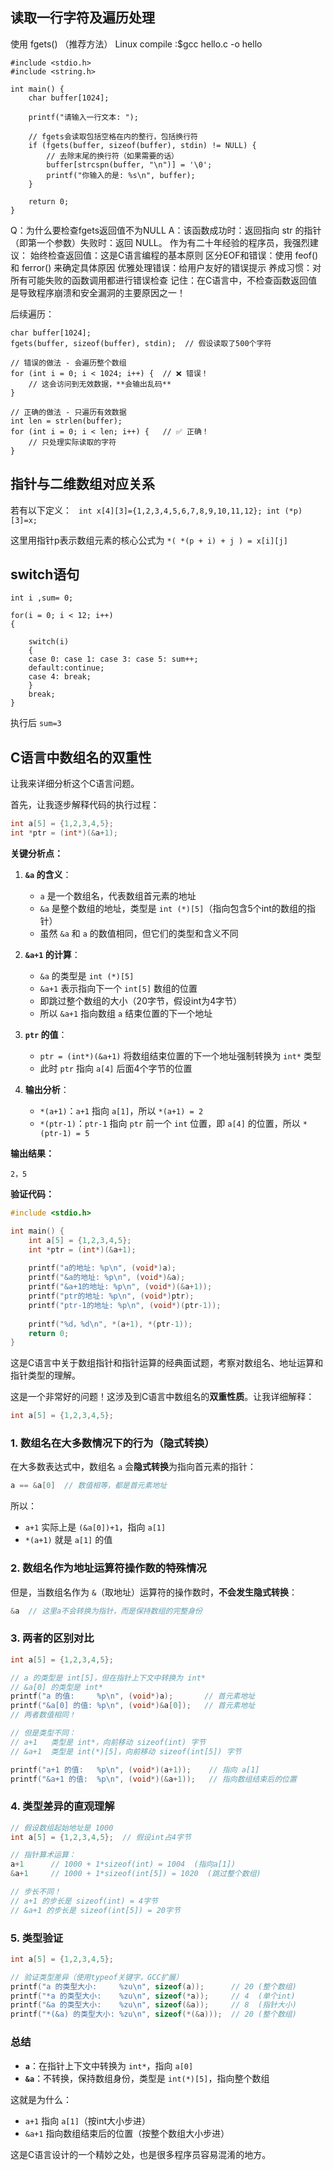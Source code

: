 ## 读取一行字符及遍历处理
使用 fgets() （推荐方法）
Linux compile :$gcc hello.c -o hello

```
#include <stdio.h>
#include <string.h>

int main() {
    char buffer[1024];
    
    printf("请输入一行文本: ");
    
    // fgets会读取包括空格在内的整行，包括换行符
    if (fgets(buffer, sizeof(buffer), stdin) != NULL) {
        // 去除末尾的换行符（如果需要的话）
        buffer[strcspn(buffer, "\n")] = '\0';
        printf("你输入的是: %s\n", buffer);
    }
    
    return 0;
}

```
Q：为什么要检查fgets返回值不为NULL
A：该函数成功时：返回指向 str 的指针（即第一个参数）失败时：返回 NULL。
作为有二十年经验的程序员，我强烈建议：
始终检查返回值：这是C语言编程的基本原则
区分EOF和错误：使用 feof() 和 ferror() 来确定具体原因
优雅处理错误：给用户友好的错误提示
养成习惯：对所有可能失败的函数调用都进行错误检查
记住：在C语言中，不检查函数返回值是导致程序崩溃和安全漏洞的主要原因之一！


后续遍历：
```
char buffer[1024];
fgets(buffer, sizeof(buffer), stdin);  // 假设读取了500个字符

// 错误的做法 - 会遍历整个数组
for (int i = 0; i < 1024; i++) {  // ❌ 错误！
    // 这会访问到无效数据，**会输出乱码**
}

// 正确的做法 - 只遍历有效数据
int len = strlen(buffer);
for (int i = 0; i < len; i++) {   // ✅ 正确！
    // 只处理实际读取的字符
}
```

## 指针与二维数组对应关系
若有以下定义：
      ` int x[4][3]={1,2,3,4,5,6,7,8,9,10,11,12};
       int (*p)[3]=x;`

这里用指针p表示数组元素的核心公式为 `*( *(p + i) + j ) = x[i][j]`

## switch语句
```
int i ,sum= 0;

for(i = 0; i < 12; i++)
{

    switch(i)
    {
    case 0: case 1: case 3: case 5: sum++;
    default:continue;
    case 4: break;
    }
    break;
}
```
执行后 `sum=3`

## C语言中数组名的双重性
让我来详细分析这个C语言问题。

首先，让我逐步解释代码的执行过程：

```c
int a[5] = {1,2,3,4,5};
int *ptr = (int*)(&a+1);
```

**关键分析点：**

1. **`&a` 的含义**：
   - `a` 是一个数组名，代表数组首元素的地址
   - `&a` 是整个数组的地址，类型是 `int (*)[5]`（指向包含5个int的数组的指针）
   - 虽然 `&a` 和 `a` 的数值相同，但它们的类型和含义不同

2. **`&a+1` 的计算**：
   - `&a` 的类型是 `int (*)[5]`
   - `&a+1` 表示指向下一个 `int[5]` 数组的位置
   - 即跳过整个数组的大小（20字节，假设int为4字节）
   - 所以 `&a+1` 指向数组 `a` 结束位置的下一个地址

3. **`ptr` 的值**：
   - `ptr = (int*)(&a+1)` 将数组结束位置的下一个地址强制转换为 `int*` 类型
   - 此时 `ptr` 指向 `a[4]` 后面4个字节的位置

4. **输出分析**：
   - `*(a+1)`：`a+1` 指向 `a[1]`，所以 `*(a+1) = 2`
   - `*(ptr-1)`：`ptr-1` 指向 `ptr` 前一个 `int` 位置，即 `a[4]` 的位置，所以 `*(ptr-1) = 5`

**输出结果：**
```
2，5
```

**验证代码：**
```c
#include <stdio.h>

int main() {
    int a[5] = {1,2,3,4,5};
    int *ptr = (int*)(&a+1);
    
    printf("a的地址: %p\n", (void*)a);
    printf("&a的地址: %p\n", (void*)&a);
    printf("&a+1的地址: %p\n", (void*)(&a+1));
    printf("ptr的地址: %p\n", (void*)ptr);
    printf("ptr-1的地址: %p\n", (void*)(ptr-1));
    
    printf("%d，%d\n", *(a+1), *(ptr-1));
    return 0;
}
```

这是C语言中关于数组指针和指针运算的经典面试题，考察对数组名、地址运算和指针类型的理解。

这是一个非常好的问题！这涉及到C语言中数组名的**双重性质**。让我详细解释：

```c
int a[5] = {1,2,3,4,5};
```

### 1. 数组名在大多数情况下的行为（隐式转换）

在大多数表达式中，数组名 `a` 会**隐式转换**为指向首元素的指针：

```c
a == &a[0]  // 数值相等，都是首元素地址
```

所以：
- `a+1` 实际上是 `(&a[0])+1`，指向 `a[1]`
- `*(a+1)` 就是 `a[1]` 的值

### 2. 数组名作为地址运算符操作数的特殊情况

但是，当数组名作为 `&`（取地址）运算符的操作数时，**不会发生隐式转换**：

```c
&a  // 这里a不会转换为指针，而是保持数组的完整身份
```

### 3. 两者的区别对比

```c
int a[5] = {1,2,3,4,5};

// a 的类型是 int[5]，但在指针上下文中转换为 int*
// &a[0] 的类型是 int*
printf("a 的值:     %p\n", (void*)a);       // 首元素地址
printf("&a[0] 的值: %p\n", (void*)&a[0]);   // 首元素地址
// 两者数值相同！

// 但是类型不同：
// a+1   类型是 int*，向前移动 sizeof(int) 字节
// &a+1  类型是 int(*)[5]，向前移动 sizeof(int[5]) 字节

printf("a+1 的值:   %p\n", (void*)(a+1));    // 指向 a[1]
printf("&a+1 的值:  %p\n", (void*)(&a+1));   // 指向数组结束后的位置
```

### 4. 类型差异的直观理解

```c
// 假设数组起始地址是 1000
int a[5] = {1,2,3,4,5};  // 假设int占4字节

// 指针算术运算：
a+1      // 1000 + 1*sizeof(int) = 1004  (指向a[1])
&a+1     // 1000 + 1*sizeof(int[5]) = 1020  (跳过整个数组)

// 步长不同！
// a+1 的步长是 sizeof(int) = 4字节
// &a+1 的步长是 sizeof(int[5]) = 20字节
```

### 5. 类型验证

```c
int a[5] = {1,2,3,4,5};

// 验证类型差异（使用typeof关键字，GCC扩展）
printf("a 的类型大小:     %zu\n", sizeof(a));      // 20 (整个数组)
printf("*a 的类型大小:    %zu\n", sizeof(*a));     // 4  (单个int)
printf("&a 的类型大小:    %zu\n", sizeof(&a));     // 8  (指针大小)
printf("*(&a) 的类型大小: %zu\n", sizeof(*(&a)));  // 20 (整个数组)
```

### 总结

- **`a`**：在指针上下文中转换为 `int*`，指向 `a[0]`
- **`&a`**：不转换，保持数组身份，类型是 `int(*)[5]`，指向整个数组

这就是为什么：
- `a+1` 指向 `a[1]`（按int大小步进）
- `&a+1` 指向数组结束后的位置（按整个数组大小步进）

这是C语言设计的一个精妙之处，也是很多程序员容易混淆的地方。














